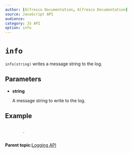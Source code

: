 ```yaml
---
author: [Alfresco Documentation, Alfresco Documentation]
source: JavaScript API
audience: 
category: JS API
option: info
---
```


# `info`

`info(string)` writes a message string to the log.

## Parameters

-   **string**

    A message string to write to the log.


## Example

```

        .
      
```

**Parent topic:**[Logging API](../references/API-JS-Logging.md)

